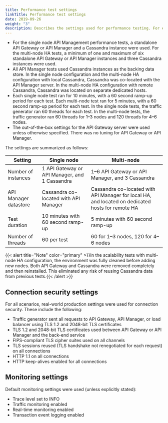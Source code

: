 ```yaml
---
title: Performance test settings
linkTitle: Performance test settings
date: 2019-09-26
weight: "3"
description: Describes the settings used for performance testing. For example, this includes the number of API Manager, API Gateway, and Cassandra instances, and the various security protocols and monitoring settings used.
---
```



* For the single node API Management performance tests, a standalone API Gateway or API Manager and a Cassandra instance were used. For the multi-node HA tests, a minimum of one and maximum of six standalone API Gateway or API Manager instances and three Cassandra instances were used.
* All API Manager tests used Cassandra instances as the backing data store. In the single node configuration and the multi-node HA configuration with local Cassandra, Cassandra was co-located with the API Manager server. In the multi-node HA configuration with remote Cassandra, Cassandra was located on separate dedicated hosts.
* Each single node test ran for 10 minutes, with a 60 second ramp-up period for each test. Each multi-node test ran for 5 minutes, with a 60 second ramp-up period for each test. In the single node tests, the traffic generator ran 60 threads for each test. In the multi-node tests, the traffic generator ran 60 threads for 1–3 nodes and 120 threads for 4–6 nodes.
* The out-of-the-box settings for the API Gateway server were used unless otherwise specified. There was no tuning for API Gateway or API Manager.

The settings are summarized as follows:

| Setting               | Single node                                   | Multi-node                                                                                       |
|-----------------------|-----------------------------------------------|--------------------------------------------------------------------------------------------------|
| Number of instances   | 1 API Gateway or API Manager, and 1 Cassandra | 1–6 API Gateway or API Manager, and 3 Cassandra                                                  |
| API Manager datastore | Cassandra co-located with API Manager         | Cassandra co-located with API Manager for local HA, and located on dedicated hosts for remote HA |
| Test duration         | 10 minutes with 60 second ramp-up             | 5 minutes with 60 second ramp-up                                                                 |
| Number of threads     | 60 per test                                   | 60 for 1–3 nodes, 120 for 4–6 nodes                                                              |

{{< alert title="Note" color="primary" >}}In the scalability tests with multi-node HA configuration, the environment was fully cleaned before adding new nodes. Both API Gateway and Cassandra were removed completely and then reinstalled. This eliminated any risk of reusing Cassandra data from previous tests.{{< /alert >}}

## Connection security settings

For all scenarios, real-world production settings were used for connection security. These include the following:

* Traffic generator sent all requests to API Gateway, API Manager, or load balancer using TLS 1.2 and 2048-bit TLS certificates
* TLS 1.2 and 2048-bit TLS certificates used between API Gateway or API Manager and the back-end service
* FIPS-compliant TLS cipher suites used on all channels
* TLS sessions reused (TLS handshake not renegotiated for each request) on all connections
* HTTP 1.1 on all connections
* HTTP keep-alives enabled for all connections

## Monitoring settings

Default monitoring settings were used (unless explicitly stated):

* Trace level set to INFO
* Traffic monitoring enabled
* Real-time monitoring enabled
* Transaction event logging enabled
